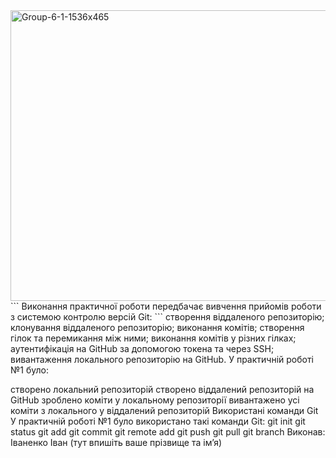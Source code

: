 <img width="1536" height="465" alt="Group-6-1-1536x465" src="https://github.com/user-attachments/assets/1246a68b-0794-4081-a823-87d105452e21" />
``` Виконання практичної роботи передбачає вивчення прийомів роботи з системою контролю версій Git: ```
створення віддаленого репозиторію;
клонування віддаленого репозиторію;
виконання комітів;
створення гілок та перемикання між ними;
виконання комітів у різних гілках;
аутентифікація на GitHub за допомогою токена та через SSH;
вивантаження локального репозиторію на GitHub.
У практичній роботі №1 було:

створено локальний репозиторій
створено віддалений репозиторій на GitHub
зроблено коміти у локальному репозиторії
вивантажено усі коміти з локального у віддалений репозиторій
Використані команди Git
У практичній роботі №1 було використано такі команди Git:
 git init
 git status
 git add
 git commit
 git remote add
 git push
 git pull
 git branch
Виконав: Іваненко Іван (тут впишіть ваше прізвище та ім’я)

